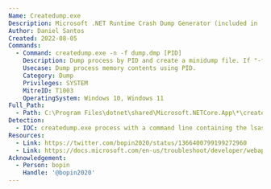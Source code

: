 ```yaml
---
Name: Createdump.exe
Description: Microsoft .NET Runtime Crash Dump Generator (included in .NET Core)
Author: Daniel Santos
Created: 2022-08-05
Commands:
  - Command: createdump.exe -n -f dump.dmp [PID]
    Description: Dump process by PID and create a minidump file. If "-f dump.dmp" is not specified, the file is created as '%TEMP%\dump.%p.dmp' where %p is the PID of the target process.
    Usecase: Dump process memory contents using PID.
    Category: Dump
    Privileges: SYSTEM
    MitreID: T1003
    OperatingSystem: Windows 10, Windows 11
Full_Path:
  - Path: C:\Program Files\dotnet\shared\Microsoft.NETCore.App\*\createdump.exe
Detection:
  - IOC: createdump.exe process with a command line containing the lsass.exe process id
Resources:
  - Link: https://twitter.com/bopin2020/status/1366400799199272960
  - Link: https://docs.microsoft.com/en-us/troubleshoot/developer/webapps/aspnetcore/practice-troubleshoot-linux/lab-1-3-capture-core-crash-dumps
Acknowledgement:
  - Person: bopin
    Handle: '@bopin2020'
---
```

